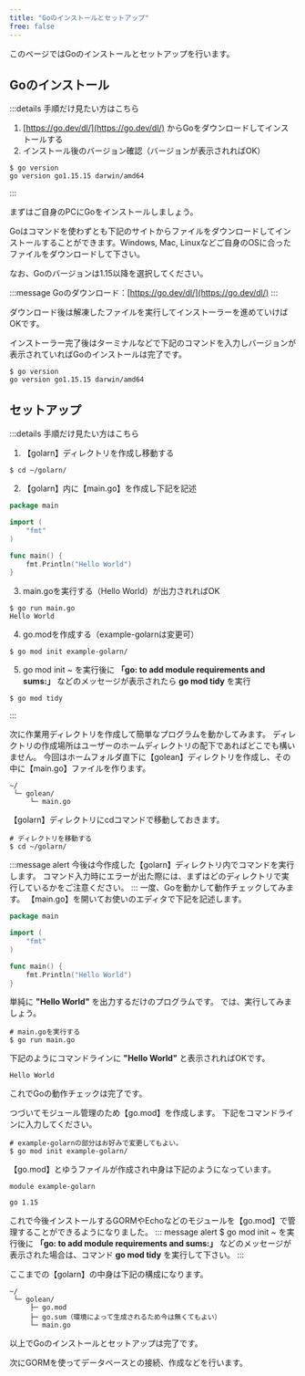 ```yaml
---
title: "Goのインストールとセットアップ"
free: false
---
```


このページではGoのインストールとセットアップを行います。

## Goのインストール

<!-- Step -->
:::details 手順だけ見たい方はこちら
1. [https://go.dev/dl/](https://go.dev/dl/) からGoをダウンロードしてインストールする
2. インストール後のバージョン確認（バージョンが表示されればOK）
```
$ go version
go version go1.15.15 darwin/amd64
```
:::
<!-- Step -->

まずはご自身のPCにGoをインストールしましょう。

Goはコマンドを使わずとも下記のサイトからファイルをダウンロードしてインストールすることができます。Windows, Mac, Linuxなどご自身のOSに合ったファイルをダウンロードして下さい。

なお、Goのバージョンは1.15以降を選択してください。

:::message
Goのダウンロード：[https://go.dev/dl/](https://go.dev/dl/)
:::

ダウンロード後は解凍したファイルを実行してインストーラーを進めていけばOKです。

インストーラー完了後はターミナルなどで下記のコマンドを入力しバージョンが表示されていればGoのインストールは完了です。
```
$ go version
go version go1.15.15 darwin/amd64
```

## セットアップ
<!-- Step -->
:::details 手順だけ見たい方はこちら

1. 【golarn】ディレクトリを作成し移動する
```
$ cd ~/golarn/
```

2. 【golarn】内に【main.go】を作成し下記を記述
```go
package main

import (
	"fmt"
)

func main() {
	fmt.Println("Hello World")
}
```

3. main.goを実行する（Hello World）が出力されればOK
```
$ go run main.go
Hello World
```
4. go.modを作成する（example-golarnは変更可）
```
$ go mod init example-golarn/
```
5. go mod init ~ を実行後に **「go: to add module requirements and sums:」** などのメッセージが表示されたら **go mod tidy** を実行
```
$ go mod tidy
```

:::
<!-- // Step -->

次に作業用ディレクトリを作成して簡単なプログラムを動かしてみます。
ディレクトリの作成場所はユーザーのホームディレクトリの配下であればどこでも構いません。
今回はホームフォルダ直下に【golean】ディレクトリを作成し、その中に【main.go】ファイルを作ります。
```
~/
 └─ golean/
     └─ main.go
```
【golarn】ディレクトリにcdコマンドで移動しておきます。
```
# ディレクトリを移動する
$ cd ~/golarn/
```
:::message alert
今後は今作成した【golarn】ディレクトリ内でコマンドを実行します。
コマンド入力時にエラーが出た際には、まずはどのディレクトリで実行しているかをご注意ください。
:::
一度、Goを動かして動作チェックしてみます。
【main.go】を開いてお使いのエディタで下記を記述します。
```go:main.go
package main

import (
	"fmt"
)

func main() {
	fmt.Println("Hello World")
}
```
単純に **"Hello World"** を出力するだけのプログラムです。
では、実行してみましょう。
```
# main.goを実行する
$ go run main.go
```

下記のようにコマンドラインに **"Hello World"** と表示されればOKです。
```
Hello World
```

これでGoの動作チェックは完了です。

つづいてモジュール管理のため【go.mod】を作成します。
下記をコマンドラインに入力してください。
```
# example-golarnの部分はお好みで変更してもよい。
$ go mod init example-golarn/
```

【go.mod】とゆうファイルが作成され中身は下記のようになっています。
```
module example-golarn

go 1.15
```

これで今後インストールするGORMやEchoなどのモジュールを【go.mod】で管理することができるようになりました。
::: message alert
$ go mod init ~ を実行後に **「go: to add module requirements and sums:」** などのメッセージが表示された場合は、コマンド **go mod tidy** を実行して下さい。
:::

ここまでの【golarn】の中身は下記の構成になります。
```
~/
 └─ golean/
     ├─ go.mod
     ├─ go.sum（環境によって生成されるため今は無くてもよい）
     └─ main.go
```
以上でGoのインストールとセットアップは完了です。

次にGORMを使ってデータベースとの接続、作成などを行います。
